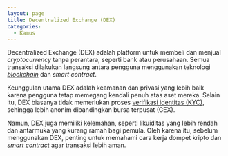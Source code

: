 ```yaml
---
layout: page
title: Decentralized Exchange (DEX)
categories:
  - Kamus
---
```


Decentralized Exchange (DEX) adalah platform untuk membeli dan menjual *cryptocurrency* tanpa perantara, seperti bank atau perusahaan. Semua transaksi dilakukan langsung antara pengguna menggunakan teknologi [*blockchain*](https://rojocrypto.com/blockchain) dan *smart contract*.

Keunggulan utama DEX adalah keamanan dan privasi yang lebih baik karena pengguna tetap memegang kendali penuh atas aset mereka. Selain itu, DEX biasanya tidak memerlukan proses [verifikasi identitas (KYC)](https://rojocrypto.com/kyc), sehingga lebih anonim dibandingkan bursa terpusat (CEX).

Namun, DEX juga memiliki kelemahan, seperti likuiditas yang lebih rendah dan antarmuka yang kurang ramah bagi pemula. Oleh karena itu, sebelum menggunakan DEX, penting untuk memahami cara kerja dompet kripto dan [*smart contract*](https://rojocrypto.com/smart-contract) agar transaksi lebih aman.